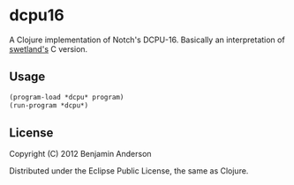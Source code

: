 # dcpu16

A Clojure implementation of Notch's DCPU-16. Basically an interpretation of [swetland's](https://github.com/swetland/dcpu16) C version.

## Usage

```clj
(program-load *dcpu* program)
(run-program *dcpu*)
```
## License

Copyright (C) 2012 Benjamin Anderson

Distributed under the Eclipse Public License, the same as Clojure.

